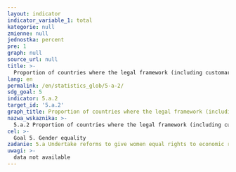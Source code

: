 ```yaml
---
layout: indicator
indicator_variable_1: total
kategorie: null
zmienne: null
jednostka: percent
pre: 1
graph: null
source_url: null
title: >-
  Proportion of countries where the legal framework (including customary law) guarantees women’s equal rights to land ownership and/or control
lang: en
permalink: /en/statistics_glob/5-a-2/
sdg_goal: 5
indicator: 5.a.2
target_id: '5.a.2'
graph_title: Proportion of countries where the legal framework (including customary law) guarantees women’s equal rights to land ownership and/or control
nazwa_wskaznika: >-
  5.a.2 Proportion of countries where the legal framework (including customary law) guarantees women’s equal rights to land ownership and/or control
cel: >-
  Goal 5. Gender equality
zadanie: 5.a Undertake reforms to give women equal rights to economic resources, as well as access to ownership and control over land and other forms of property, financial services, inheritance and natural resources, in accordance with national laws
uwagi: >-
  data not available
---
```

